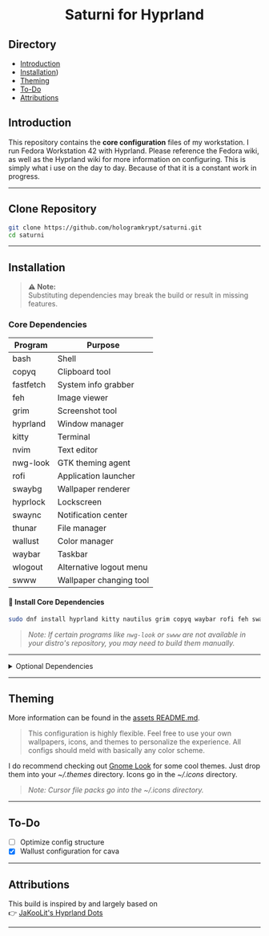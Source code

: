 <h1 align=center> Saturni for Hyprland
</h1>

## Directory
-  [Introduction](#Introduction)
-  [Installation](https://github.com/hologramkrypt/saturni/blob/master/github/INSTALL.md))
-  [Theming](#Theming)
-  [To-Do](#To-Do)
-  [Attributions](#Attributions)

## Introduction

This repository contains the **core configuration** files of my workstation.
I run Fedora Workstation 42 with Hyprland. Please reference the Fedora wiki, as well as the Hyprland wiki for more information on configuring.
This is simply what i use on the day to day. Because of that it is a constant work in progress.

---

## Clone Repository

```bash
git clone https://github.com/hologramkrypt/saturni.git
cd saturni
```

---

## Installation

> **⚠️ Note:**  
> Substituting dependencies may break the build or result in missing features.

### Core Dependencies

| Program   | Purpose                 |
|---------- |------------------------ |
| bash      | Shell                   |
| copyq     | Clipboard tool          |
| fastfetch | System info grabber     |
| feh       | Image viewer            |
| grim      | Screenshot tool         |
| hyprland  | Window manager          |
| kitty     | Terminal                |
| nvim      | Text editor             |
| nwg-look  | GTK theming agent       |
| rofi      | Application launcher    |
| swaybg    | Wallpaper renderer      |
| hyprlock  | Lockscreen              |
| swaync    | Notification center     |
| thunar    | File manager            |
| wallust   | Color manager           |
| waybar    | Taskbar                 |
| wlogout   | Alternative logout menu |
| swww      | Wallpaper changing tool |


#### 🔧 Install Core Dependencies

```bash
sudo dnf install hyprland kitty nautilus grim copyq waybar rofi feh swaybg swaync wallust wlogout swaylock nwg-look fastfetch nvim
```

> _Note: If certain programs like `nwg-look` or `swww` are not available in your distro's repository, you may need to build them manually._

---

<details>
  <summary> Optional Dependencies </summary>

| Program     | Purpose                  |
|------------ |------------------------- |
| btop        | Resource monitor         |
| cava        | Terminal visualizer      |
| cmatrix     | Terminal matrix effect   |
| htop        | System monitor           |
| Kvantum     | Theme manager            |
| pavucontrol | Audio device mixer       |
| xsettings   | GTK settings             |
| zed         | Alternative text editor  |

#### Install Optional Dependencies

```bash
sudo dnf install cava btop htop cmatrix
```

</details>

---

## Theming

More information can be found in the [assets README.md](https://github.com/hologramkrypt/saturni/tree/main/assets#assets).

> This configuration is highly flexible. Feel free to use your own wallpapers, icons, and themes to personalize the experience. All configs should meld with basically any color scheme.

I do recommend checking out [Gnome Look](https://www.gnome-look.org/browse?cat=135&ord=rating) for some cool themes. Just drop them into your *~/.themes* directory. 
Icons go in the *~/.icons* directory.

> _Note: Cursor file packs go into the ~/.icons directory._

---

## To-Do

- [ ] Optimize config structure
- [x] Wallust configuration for cava

---

## Attributions

This build is inspired by and largely based on  
👉 [JaKooLit's Hyprland Dots](https://github.com/JaKooLit/Hyprland-Dots)

---
